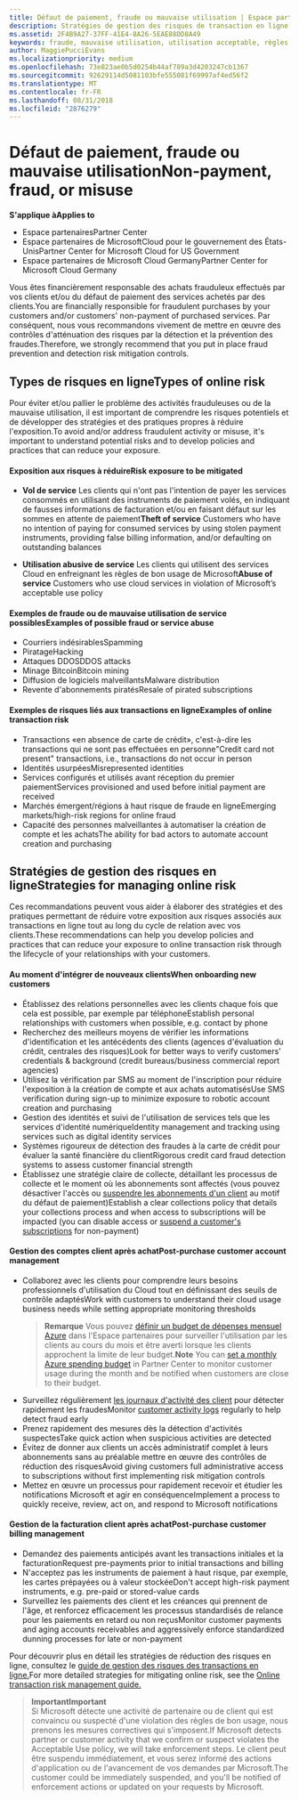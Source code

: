 ```yaml
---
title: Défaut de paiement, fraude ou mauvaise utilisation | Espace partenaires
description: Stratégies de gestion des risques de transaction en ligne, y compris le défaut de paiement de biens et de services par des clients et les mauvaises utilisations ou activités frauduleuses
ms.assetid: 2F4B9A27-37FF-41E4-8A26-5EAE88DD8A49
keywords: fraude, mauvaise utilisation, utilisation acceptable, règles de bon usage, défaut de paiement, le client ne pas paye pas la facture, risque en ligne, vol de service, abus du service, suspendre un abonnement,
author: MaggiePucciEvans
ms.localizationpriority: medium
ms.openlocfilehash: 73e823ae0b5d0254b44af789a3d4203247cb1367
ms.sourcegitcommit: 92629114d5081103bfe555081f69997af4ed56f2
ms.translationtype: MT
ms.contentlocale: fr-FR
ms.lasthandoff: 08/31/2018
ms.locfileid: "2876279"
---
```

# <a name="non-payment-fraud-or-misuse"></a><span data-ttu-id="61eba-104">Défaut de paiement, fraude ou mauvaise utilisation</span><span class="sxs-lookup"><span data-stu-id="61eba-104">Non-payment, fraud, or misuse</span></span>

**<span data-ttu-id="61eba-105">S'applique à</span><span class="sxs-lookup"><span data-stu-id="61eba-105">Applies to</span></span>**

-  <span data-ttu-id="61eba-106">Espace partenaires</span><span class="sxs-lookup"><span data-stu-id="61eba-106">Partner Center</span></span>
-  <span data-ttu-id="61eba-107">Espace partenaires de MicrosoftCloud pour le gouvernement des États-Unis</span><span class="sxs-lookup"><span data-stu-id="61eba-107">Partner Center for Microsoft Cloud for US Government</span></span>
-  <span data-ttu-id="61eba-108">Espace partenaires de Microsoft Cloud Germany</span><span class="sxs-lookup"><span data-stu-id="61eba-108">Partner Center for Microsoft Cloud Germany</span></span>

<span data-ttu-id="61eba-109">Vous êtes financièrement responsable des achats frauduleux effectués par vos clients et/ou du défaut de paiement des services achetés par des clients.</span><span class="sxs-lookup"><span data-stu-id="61eba-109">You are financially responsible for fraudulent purchases by your customers and/or customers' non-payment of purchased services.</span></span> <span data-ttu-id="61eba-110">Par conséquent, nous vous recommandons vivement de mettre en œuvre des contrôles d'atténuation des risques par la détection et la prévention des fraudes.</span><span class="sxs-lookup"><span data-stu-id="61eba-110">Therefore, we strongly recommend that you put in place fraud prevention and detection risk mitigation controls.</span></span>

## <a name="types-of-online-risk"></a><span data-ttu-id="61eba-111">Types de risques en ligne</span><span class="sxs-lookup"><span data-stu-id="61eba-111">Types of online risk</span></span>

<span data-ttu-id="61eba-112">Pour éviter et/ou pallier le problème des activités frauduleuses ou de la mauvaise utilisation, il est important de comprendre les risques potentiels et de développer des stratégies et des pratiques propres à réduire l'exposition.</span><span class="sxs-lookup"><span data-stu-id="61eba-112">To avoid and/or address fraudulent activity or misuse, it's important to understand potential risks and to develop policies and practices that can reduce your exposure.</span></span>

#### <a name="risk-exposure-to-be-mitigated"></a><span data-ttu-id="61eba-113">Exposition aux risques à réduire</span><span class="sxs-lookup"><span data-stu-id="61eba-113">Risk exposure to be mitigated</span></span>

- <span data-ttu-id="61eba-114">**Vol de service** Les clients qui n'ont pas l'intention de payer les services consommés en utilisant des instruments de paiement volés, en indiquant de fausses informations de facturation et/ou en faisant défaut sur les sommes en attente de paiement</span><span class="sxs-lookup"><span data-stu-id="61eba-114">**Theft of service** Customers who have no intention of paying for consumed services by using stolen payment instruments, providing false billing information, and/or defaulting on outstanding balances</span></span>

- <span data-ttu-id="61eba-115">**Utilisation abusive de service** Les clients qui utilisent des services Cloud en enfreignant les règles de bon usage de Microsoft</span><span class="sxs-lookup"><span data-stu-id="61eba-115">**Abuse of service** Customers who use cloud services in violation of Microsoft’s acceptable use policy</span></span>

#### <a name="examples-of-possible-fraud-or-service-abuse"></a><span data-ttu-id="61eba-116">Exemples de fraude ou de mauvaise utilisation de service possibles</span><span class="sxs-lookup"><span data-stu-id="61eba-116">Examples of possible fraud or service abuse</span></span>
- <span data-ttu-id="61eba-117">Courriers indésirables</span><span class="sxs-lookup"><span data-stu-id="61eba-117">Spamming</span></span>
- <span data-ttu-id="61eba-118">Piratage</span><span class="sxs-lookup"><span data-stu-id="61eba-118">Hacking</span></span>
- <span data-ttu-id="61eba-119">Attaques DDOS</span><span class="sxs-lookup"><span data-stu-id="61eba-119">DDOS attacks</span></span>
- <span data-ttu-id="61eba-120">Minage Bitcoin</span><span class="sxs-lookup"><span data-stu-id="61eba-120">Bitcoin mining</span></span>
- <span data-ttu-id="61eba-121">Diffusion de logiciels malveillants</span><span class="sxs-lookup"><span data-stu-id="61eba-121">Malware distribution</span></span>
- <span data-ttu-id="61eba-122">Revente d'abonnements piratés</span><span class="sxs-lookup"><span data-stu-id="61eba-122">Resale of pirated subscriptions</span></span> 

#### <a name="examples-of-online-transaction-risk"></a><span data-ttu-id="61eba-123">Exemples de risques liés aux transactions en ligne</span><span class="sxs-lookup"><span data-stu-id="61eba-123">Examples of online transaction risk</span></span>
- <span data-ttu-id="61eba-124">Transactions «en absence de carte de crédit», c'est-à-dire les transactions qui ne sont pas effectuées en personne</span><span class="sxs-lookup"><span data-stu-id="61eba-124">"Credit card not present" transactions, i.e., transactions do not occur in person</span></span>
- <span data-ttu-id="61eba-125">Identités usurpées</span><span class="sxs-lookup"><span data-stu-id="61eba-125">Misrepresented identities</span></span>
- <span data-ttu-id="61eba-126">Services configurés et utilisés avant réception du premier paiement</span><span class="sxs-lookup"><span data-stu-id="61eba-126">Services provisioned and used before initial payment are received</span></span>
- <span data-ttu-id="61eba-127">Marchés émergent/régions à haut risque de fraude en ligne</span><span class="sxs-lookup"><span data-stu-id="61eba-127">Emerging markets/high-risk regions for online fraud</span></span>
- <span data-ttu-id="61eba-128">Capacité des personnes malveillantes à automatiser la création de compte et les achats</span><span class="sxs-lookup"><span data-stu-id="61eba-128">The ability for bad actors to automate account creation and purchasing</span></span>

## <a name="strategies-for-managing-online-risk"></a><span data-ttu-id="61eba-129">Stratégies de gestion des risques en ligne</span><span class="sxs-lookup"><span data-stu-id="61eba-129">Strategies for managing online risk</span></span>

<span data-ttu-id="61eba-130">Ces recommandations peuvent vous aider à élaborer des stratégies et des pratiques permettant de réduire votre exposition aux risques associés aux transactions en ligne tout au long du cycle de relation avec vos clients.</span><span class="sxs-lookup"><span data-stu-id="61eba-130">These recommendations can help you develop policies and practices that can reduce your exposure to online transaction risk through the lifecycle of your relationships with your customers.</span></span>  

#### <a name="when-onboarding-new-customers"></a><span data-ttu-id="61eba-131">Au moment d'intégrer de nouveaux clients</span><span class="sxs-lookup"><span data-stu-id="61eba-131">When onboarding new customers</span></span>
- <span data-ttu-id="61eba-132">Établissez des relations personnelles avec les clients chaque fois que cela est possible, par exemple par téléphone</span><span class="sxs-lookup"><span data-stu-id="61eba-132">Establish personal relationships with customers when possible, e.g. contact by phone</span></span>
- <span data-ttu-id="61eba-133">Recherchez des meilleurs moyens de vérifier les informations d'identification et les antécédents des clients (agences d'évaluation du crédit, centrales des risques)</span><span class="sxs-lookup"><span data-stu-id="61eba-133">Look for better ways to verify customers' credentials & background (credit bureaus/business commercial report agencies)</span></span> 
- <span data-ttu-id="61eba-134">Utilisez la vérification par SMS au moment de l'inscription pour réduire l'exposition à la création de compte et aux achats automatisés</span><span class="sxs-lookup"><span data-stu-id="61eba-134">Use SMS verification during sign-up to minimize exposure to robotic account creation and purchasing</span></span>
- <span data-ttu-id="61eba-135">Gestion des identités et suivi de l'utilisation de services tels que les services d'identité numérique</span><span class="sxs-lookup"><span data-stu-id="61eba-135">Identity management and tracking using services such as digital identity services</span></span>
- <span data-ttu-id="61eba-136">Systèmes rigoureux de détection des fraudes à la carte de crédit pour évaluer la santé financière du client</span><span class="sxs-lookup"><span data-stu-id="61eba-136">Rigorous credit card fraud detection systems to assess customer financial strength</span></span>
- <span data-ttu-id="61eba-137">Établissez une stratégie claire de collecte, détaillant les processus de collecte et le moment où les abonnements sont affectés (vous pouvez désactiver l'accès ou [suspendre les abonnements d'un client](suspend-a-subscription.md) au motif du défaut de paiement)</span><span class="sxs-lookup"><span data-stu-id="61eba-137">Establish a clear collections policy that details your collections process and when access to subscriptions will be impacted (you can disable access or [suspend a customer's subscriptions](suspend-a-subscription.md) for non-payment)</span></span>

#### <a name="post-purchase-customer-account-management"></a><span data-ttu-id="61eba-138">Gestion des comptes client après achat</span><span class="sxs-lookup"><span data-stu-id="61eba-138">Post-purchase customer account management</span></span>
- <span data-ttu-id="61eba-139">Collaborez avec les clients pour comprendre leurs besoins professionnels d'utilisation du Cloud tout en définissant des seuils de contrôle adaptés</span><span class="sxs-lookup"><span data-stu-id="61eba-139">Work with customers to understand their cloud usage business needs while setting appropriate monitoring thresholds</span></span>
    ><span data-ttu-id="61eba-140">**Remarque** Vous pouvez [définir un budget de dépenses mensuel Azure](set-an-azure-spending-budget-for-your-customers.md) dans l'Espace partenaires pour surveiller l'utilisation par les clients au cours du mois et être averti lorsque les clients approchent la limite de leur budget.</span><span class="sxs-lookup"><span data-stu-id="61eba-140">**Note** You can [set a monthly Azure spending budget](set-an-azure-spending-budget-for-your-customers.md) in Partner Center to monitor customer usage during the month and be notified when customers are close to their budget.</span></span>
- <span data-ttu-id="61eba-141">Surveillez régulièrement [les journaux d'activité des client](activity-logs.md) pour détecter rapidement les fraudes</span><span class="sxs-lookup"><span data-stu-id="61eba-141">Monitor [customer activity logs](activity-logs.md) regularly to help detect fraud early</span></span>
- <span data-ttu-id="61eba-142">Prenez rapidement des mesures dès la détection d'activités suspectes</span><span class="sxs-lookup"><span data-stu-id="61eba-142">Take quick action when suspicious activities are detected</span></span>
- <span data-ttu-id="61eba-143">Évitez de donner aux clients un accès administratif complet à leurs abonnements sans au préalable mettre en œuvre des contrôles de réduction des risques</span><span class="sxs-lookup"><span data-stu-id="61eba-143">Avoid giving customers full administrative access to subscriptions without first implementing risk mitigation controls</span></span>
- <span data-ttu-id="61eba-144">Mettez en œuvre un processus pour rapidement recevoir et étudier les notifications Microsoft et agir en conséquence</span><span class="sxs-lookup"><span data-stu-id="61eba-144">Implement a process to quickly receive, review, act on, and respond to Microsoft notifications</span></span>

#### <a name="post-purchase-customer-billing-management"></a><span data-ttu-id="61eba-145">Gestion de la facturation client après achat</span><span class="sxs-lookup"><span data-stu-id="61eba-145">Post-purchase customer billing management</span></span>
- <span data-ttu-id="61eba-146">Demandez des paiements anticipés avant les transactions initiales et la facturation</span><span class="sxs-lookup"><span data-stu-id="61eba-146">Request pre-payments prior to initial transactions and billing</span></span> 
- <span data-ttu-id="61eba-147">N'acceptez pas les instruments de paiement à haut risque, par exemple, les cartes prépayées ou à valeur stockée</span><span class="sxs-lookup"><span data-stu-id="61eba-147">Don't accept high-risk payment instruments, e.g. pre-paid or stored-value cards</span></span>
- <span data-ttu-id="61eba-148">Surveillez les paiements des client et les créances qui prennent de l'âge, et renforcez efficacement les processus standardisés de relance pour les paiements en retard ou non reçus</span><span class="sxs-lookup"><span data-stu-id="61eba-148">Monitor customer payments and aging accounts receivables and aggressively enforce standardized dunning processes for late or non-payment</span></span>

<span data-ttu-id="61eba-149">Pour découvrir plus en détail les stratégies de réduction des risques en ligne, consultez le [guide de gestion des risques des transactions en ligne.](https://assets.windowsphone.com/7d885238-e13b-4f10-a682-3d5adacd2859/CSP-PartnerRiskGuide-APSFinal_InvariantCulture_Default.zip)</span><span class="sxs-lookup"><span data-stu-id="61eba-149">For more detailed strategies for mitigating online risk, see the [Online transaction risk management guide.](https://assets.windowsphone.com/7d885238-e13b-4f10-a682-3d5adacd2859/CSP-PartnerRiskGuide-APSFinal_InvariantCulture_Default.zip)</span></span>

>**<span data-ttu-id="61eba-150">Important</span><span class="sxs-lookup"><span data-stu-id="61eba-150">Important</span></span>**<br>
<span data-ttu-id="61eba-151">Si Microsoft détecte une activité de partenaire ou de client qui est convaincu ou suspecté d'une violation des règles de bon usage, nous prenons les mesures correctives qui s'imposent.</span><span class="sxs-lookup"><span data-stu-id="61eba-151">If Microsoft detects partner or customer activity that we confirm or suspect violates the Acceptable Use policy, we will take enforcement steps.</span></span> <span data-ttu-id="61eba-152">Le client peut être suspendu immédiatement, et vous serez informé des actions d'application ou de l'avancement de vos demandes par Microsoft.</span><span class="sxs-lookup"><span data-stu-id="61eba-152">The customer could be immediately suspended, and you'll be notified of enforcement actions or updated on your requests by Microsoft.</span></span>

 

 



